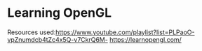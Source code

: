# Learning OpenGL

Resources used:https://www.youtube.com/playlist?list=PLPaoO-vpZnumdcb4tZc4x5Q-v7CkrQ6M-
https://learnopengl.com/